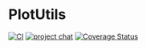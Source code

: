 # PlotUtils

[![CI](https://github.com/JuliaPlots/PlotUtils.jl/actions/workflows/ci.yml/badge.svg)](https://github.com/JuliaPlots/PlotUtils.jl/actions/workflows/ci.yml)
[![project chat](https://img.shields.io/badge/zulip-join_chat-brightgreen.svg)](https://julialang.zulipchat.com/#narrow/stream/236493-plots)
[![Coverage Status](https://codecov.io/gh/JuliaPlots/PlotUtils.jl/branch/master/graphs/badge.svg?branch=master)](https://app.codecov.io/gh/JuliaPlots/PlotUtils.jl)
